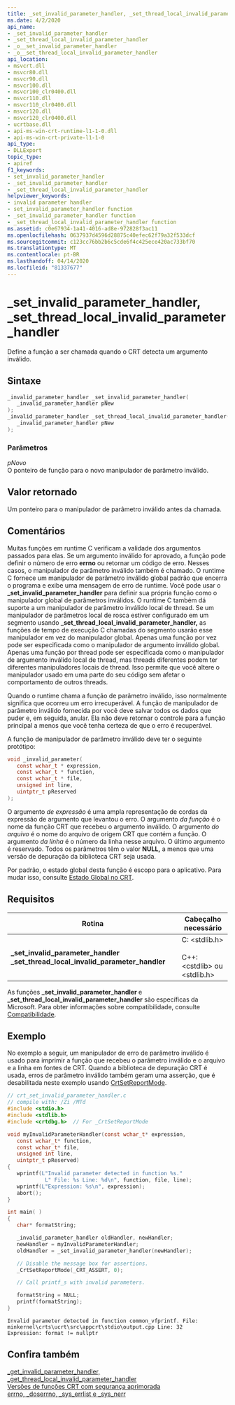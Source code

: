 ```yaml
---
title: _set_invalid_parameter_handler, _set_thread_local_invalid_parameter_handler
ms.date: 4/2/2020
api_name:
- _set_invalid_parameter_handler
- _set_thread_local_invalid_parameter_handler
- _o__set_invalid_parameter_handler
- _o__set_thread_local_invalid_parameter_handler
api_location:
- msvcrt.dll
- msvcr80.dll
- msvcr90.dll
- msvcr100.dll
- msvcr100_clr0400.dll
- msvcr110.dll
- msvcr110_clr0400.dll
- msvcr120.dll
- msvcr120_clr0400.dll
- ucrtbase.dll
- api-ms-win-crt-runtime-l1-1-0.dll
- api-ms-win-crt-private-l1-1-0
api_type:
- DLLExport
topic_type:
- apiref
f1_keywords:
- set_invalid_parameter_handler
- _set_invalid_parameter_handler
- _set_thread_local_invalid_parameter_handler
helpviewer_keywords:
- invalid parameter handler
- set_invalid_parameter_handler function
- _set_invalid_parameter_handler function
- _set_thread_local_invalid_parameter_handler function
ms.assetid: c0e67934-1a41-4016-ad8e-972828f3ac11
ms.openlocfilehash: 0637937d4596d28875c40efec62f79a32f533dcf
ms.sourcegitcommit: c123cc76bb2b6c5cde6f4c425ece420ac733bf70
ms.translationtype: MT
ms.contentlocale: pt-BR
ms.lasthandoff: 04/14/2020
ms.locfileid: "81337677"
---
```

# <a name="_set_invalid_parameter_handler-_set_thread_local_invalid_parameter_handler"></a>_set_invalid_parameter_handler, _set_thread_local_invalid_parameter_handler

Define a função a ser chamada quando o CRT detecta um argumento inválido.

## <a name="syntax"></a>Sintaxe

```C
_invalid_parameter_handler _set_invalid_parameter_handler(
   _invalid_parameter_handler pNew
);
_invalid_parameter_handler _set_thread_local_invalid_parameter_handler(
   _invalid_parameter_handler pNew
);
```

### <a name="parameters"></a>Parâmetros

*pNovo*<br/>
O ponteiro de função para o novo manipulador de parâmetro inválido.

## <a name="return-value"></a>Valor retornado

Um ponteiro para o manipulador de parâmetro inválido antes da chamada.

## <a name="remarks"></a>Comentários

Muitas funções em runtime C verificam a validade dos argumentos passados para elas. Se um argumento inválido for aprovado, a função pode definir o número de erro **errno** ou retornar um código de erro. Nesses casos, o manipulador de parâmetro inválido também é chamado. O runtime C fornece um manipulador de parâmetro inválido global padrão que encerra o programa e exibe uma mensagem de erro de runtime. Você pode usar o **_set_invalid_parameter_handler** para definir sua própria função como o manipulador global de parâmetros inválidos. O runtime C também dá suporte a um manipulador de parâmetro inválido local de thread. Se um manipulador de parâmetros local de rosca estiver configurado em um segmento usando **_set_thread_local_invalid_parameter_handler,** as funções de tempo de execução C chamadas do segmento usarão esse manipulador em vez do manipulador global. Apenas uma função por vez pode ser especificada como o manipulador de argumento inválido global. Apenas uma função por thread pode ser especificada como o manipulador de argumento inválido local de thread, mas threads diferentes podem ter diferentes manipuladores locais de thread. Isso permite que você altere o manipulador usado em uma parte do seu código sem afetar o comportamento de outros threads.

Quando o runtime chama a função de parâmetro inválido, isso normalmente significa que ocorreu um erro irrecuperável. A função de manipulador de parâmetro inválido fornecida por você deve salvar todos os dados que puder e, em seguida, anular. Ela não deve retornar o controle para a função principal a menos que você tenha certeza de que o erro é recuperável.

A função de manipulador de parâmetro inválido deve ter o seguinte protótipo:

```C
void _invalid_parameter(
   const wchar_t * expression,
   const wchar_t * function,
   const wchar_t * file,
   unsigned int line,
   uintptr_t pReserved
);
```

O argumento *de expressão* é uma ampla representação de cordas da expressão de argumento que levantou o erro. O argumento *da função* é o nome da função CRT que recebeu o argumento inválido. O argumento *do arquivo* é o nome do arquivo de origem CRT que contém a função. O argumento *da linha* é o número da linha nesse arquivo. O último argumento é reservado. Todos os parâmetros têm o valor **NULL,** a menos que uma versão de depuração da biblioteca CRT seja usada.

Por padrão, o estado global desta função é escopo para o aplicativo. Para mudar isso, consulte [Estado Global no CRT](../global-state.md).

## <a name="requirements"></a>Requisitos

|Rotina|Cabeçalho necessário|
|-------------|---------------------|
|**_set_invalid_parameter_handler** **_set_thread_local_invalid_parameter_handler**|C: \<stdlib.h><br /><br /> C++: \<cstdlib> ou \<stdlib.h>|

As funções **_set_invalid_parameter_handler** e **_set_thread_local_invalid_parameter_handler** são específicas da Microsoft. Para obter informações sobre compatibilidade, consulte [Compatibilidade](../../c-runtime-library/compatibility.md).

## <a name="example"></a>Exemplo

No exemplo a seguir, um manipulador de erro de parâmetro inválido é usado para imprimir a função que recebeu o parâmetro inválido e o arquivo e a linha em fontes de CRT. Quando a biblioteca de depuração CRT é usada, erros de parâmetro inválido também geram uma asserção, que é desabilitada neste exemplo usando [CrtSetReportMode](crtsetreportmode.md).

```C
// crt_set_invalid_parameter_handler.c
// compile with: /Zi /MTd
#include <stdio.h>
#include <stdlib.h>
#include <crtdbg.h>  // For _CrtSetReportMode

void myInvalidParameterHandler(const wchar_t* expression,
   const wchar_t* function,
   const wchar_t* file,
   unsigned int line,
   uintptr_t pReserved)
{
   wprintf(L"Invalid parameter detected in function %s."
            L" File: %s Line: %d\n", function, file, line);
   wprintf(L"Expression: %s\n", expression);
   abort();
}

int main( )
{
   char* formatString;

   _invalid_parameter_handler oldHandler, newHandler;
   newHandler = myInvalidParameterHandler;
   oldHandler = _set_invalid_parameter_handler(newHandler);

   // Disable the message box for assertions.
   _CrtSetReportMode(_CRT_ASSERT, 0);

   // Call printf_s with invalid parameters.

   formatString = NULL;
   printf(formatString);
}
```

```Output
Invalid parameter detected in function common_vfprintf. File: minkernel\crts\ucrt\src\appcrt\stdio\output.cpp Line: 32
Expression: format != nullptr
```

## <a name="see-also"></a>Confira também

[_get_invalid_parameter_handler, _get_thread_local_invalid_parameter_handler](get-invalid-parameter-handler-get-thread-local-invalid-parameter-handler.md)<br/>
[Versões de funções CRT com segurança aprimorada](../../c-runtime-library/security-enhanced-versions-of-crt-functions.md)<br/>
[errno, _doserrno, _sys_errlist e _sys_nerr](../../c-runtime-library/errno-doserrno-sys-errlist-and-sys-nerr.md)<br/>
